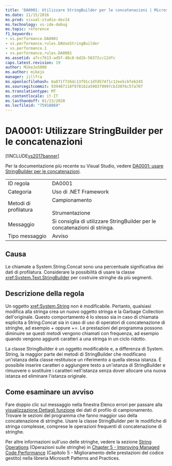 ```yaml
---
title: 'DA0001: Utilizzare StringBuilder per le concatenazioni | Microsoft Docs'
ms.date: 11/15/2016
ms.prod: visual-studio-dev14
ms.technology: vs-ide-debug
ms.topic: reference
f1_keywords:
- vs.performance.DA0001
- vs.performance.rules.DAUseStringBuilder
- vs.performance.1
- vs.performance.rules.DA0001
ms.assetid: a7cc7613-ad5f-48c8-bd2b-56372cc12dfc
caps.latest.revision: 19
author: MikeJo5000
ms.author: mikejo
manager: jillfra
ms.openlocfilehash: 6a871f726dc13f91c1dfd57471c12ee5cbfeb245
ms.sourcegitcommit: 939407118f978162a590379997cb33076c57a707
ms.translationtype: MT
ms.contentlocale: it-IT
ms.lasthandoff: 01/13/2020
ms.locfileid: "75918869"
---
```

# <a name="da0001-use-stringbuilder-for-concatenations"></a>DA0001: Utilizzare StringBuilder per le concatenazioni
[!INCLUDE[vs2017banner](../includes/vs2017banner.md)]

Per la documentazione più recente su Visual Studio, vedere [DA0001: usare StringBuilder per le concatenazioni](/visualstudio/profiling/da0001-use-stringbuilder-for-concatenations).  
  
|||  
|-|-|  
|ID regola|DA0001|  
|Categoria|Uso di .NET Framework|  
|Metodi di profilatura|Campionamento<br /><br /> Strumentazione|  
|Messaggio|Si consiglia di utilizzare StringBuilder per le concatenazioni di stringa.|  
|Tipo messaggio|Avviso|  
  
## <a name="cause"></a>Causa  
 Le chiamate a System.String.Concat sono una percentuale significativa dei dati di profilatura. Considerare la possibilità di usare la classe <xref:System.Text.StringBuilder> per costruire stringhe da più segmenti.  
  
## <a name="rule-description"></a>Descrizione della regola  
 Un oggetto <xref:System.String> non è modificabile. Pertanto, qualsiasi modifica alla stringa crea un nuovo oggetto stringa e la Garbage Collection dell'originale. Questo comportamento è lo stesso sia in caso di chiamata esplicita a String.Concat sia in caso di uso di operatori di concatenazione di stringhe, ad esempio + oppure +=. Le prestazioni del programma possono diminuire se questi metodi vengono chiamati con frequenza, ad esempio quando vengono aggiunti caratteri a una stringa in un ciclo ridotto.  
  
 La classe StringBuilder è un oggetto modificabile e, a differenza di System. String, la maggior parte dei metodi di StringBuilder che modificano un'istanza della classe restituisce un riferimento a quella stessa istanza. È possibile inserire caratteri o aggiungere testo a un'istanza di StringBuilder e rimuovere o sostituire i caratteri nell'istanza senza dover allocare una nuova istanza ed eliminare l'istanza originale.  
  
## <a name="how-to-investigate-a-warning"></a>Come esaminare un avviso  
 Fare doppio clic sul messaggio nella finestra Elenco errori per passare alla [visualizzazione Dettagli funzione](../profiling/function-details-view.md) dei dati di profilo di campionamento. Trovare le sezioni del programma che fanno maggior uso della concatenazione di stringhe. Usare la classe StringBuilder per le modifiche di stringa complesse, comprese le operazioni frequenti di concatenazione di stringhe.  
  
 Per altre informazioni sull'uso delle stringhe, vedere la sezione [String Operations](https://msdn.microsoft.com/library/ms998547.aspx#scalenetchapt05_topic26) (Operazioni sulle stringhe) in [Chapter 5 - Improving Managed Code Performance](https://msdn.microsoft.com/library/ms998547.aspx) (Capitolo 5 - Miglioramento delle prestazioni del codice gestito) nella libreria Microsoft Patterns and Practices.
